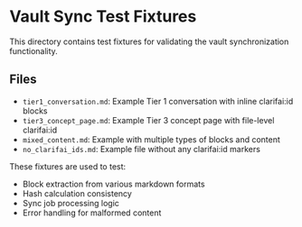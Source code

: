 # Vault Sync Test Fixtures

This directory contains test fixtures for validating the vault synchronization functionality.

## Files

- `tier1_conversation.md`: Example Tier 1 conversation with inline clarifai:id blocks
- `tier3_concept_page.md`: Example Tier 3 concept page with file-level clarifai:id
- `mixed_content.md`: Example with multiple types of blocks and content
- `no_clarifai_ids.md`: Example file without any clarifai:id markers

These fixtures are used to test:
- Block extraction from various markdown formats
- Hash calculation consistency
- Sync job processing logic
- Error handling for malformed content